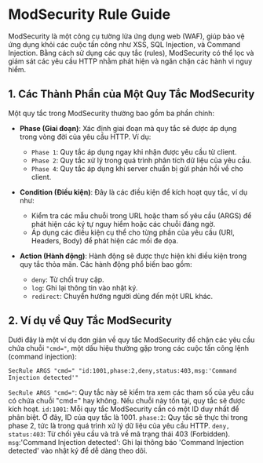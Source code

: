 # ModSecurity Rule Guide

ModSecurity là một công cụ tường lửa ứng dụng web (WAF), giúp bảo vệ ứng dụng khỏi các cuộc tấn công như XSS, SQL Injection, và Command Injection. Bằng cách sử dụng các quy tắc (rules), ModSecurity có thể lọc và giám sát các yêu cầu HTTP nhằm phát hiện và ngăn chặn các hành vi nguy hiểm.

## 1. Các Thành Phần của Một Quy Tắc ModSecurity

Một quy tắc trong ModSecurity thường bao gồm ba phần chính:

- **Phase (Giai đoạn)**: Xác định giai đoạn mà quy tắc sẽ được áp dụng trong vòng đời của yêu cầu HTTP. Ví dụ:
  - `Phase 1`: Quy tắc áp dụng ngay khi nhận được yêu cầu từ client.
  - `Phase 2`: Quy tắc xử lý trong quá trình phân tích dữ liệu của yêu cầu.
  - `Phase 4`: Quy tắc áp dụng khi server chuẩn bị gửi phản hồi về cho client.

- **Condition (Điều kiện)**: Đây là các điều kiện để kích hoạt quy tắc, ví dụ như:
  - Kiểm tra các mẫu chuỗi trong URL hoặc tham số yêu cầu (ARGS) để phát hiện các ký tự nguy hiểm hoặc các chuỗi đáng ngờ.
  - Áp dụng các điều kiện cụ thể cho từng phần của yêu cầu (URI, Headers, Body) để phát hiện các mối đe dọa.

- **Action (Hành động)**: Hành động sẽ được thực hiện khi điều kiện trong quy tắc thỏa mãn. Các hành động phổ biến bao gồm:
  - `deny`: Từ chối truy cập.
  - `log`: Ghi lại thông tin vào nhật ký.
  - `redirect`: Chuyển hướng người dùng đến một URL khác.

## 2. Ví dụ về Quy Tắc ModSecurity

Dưới đây là một ví dụ đơn giản về quy tắc ModSecurity để chặn các yêu cầu chứa chuỗi `"cmd="`, một dấu hiệu thường gặp trong các cuộc tấn công lệnh (command injection):

```plaintext
SecRule ARGS "cmd=" "id:1001,phase:2,deny,status:403,msg:'Command Injection detected'"
```
`SecRule ARGS "cmd="`: Quy tắc này sẽ kiểm tra xem các tham số của yêu cầu có chứa chuỗi "cmd=" hay không. Nếu chuỗi này tồn tại, quy tắc sẽ được kích hoạt.
`id:1001`: Mỗi quy tắc ModSecurity cần có một ID duy nhất để phân biệt. Ở đây, ID của quy tắc là 1001.
`phase:2`: Quy tắc sẽ thực thi trong phase 2, tức là trong quá trình xử lý dữ liệu của yêu cầu HTTP.
`deny, status:403`: Từ chối yêu cầu và trả về mã trạng thái 403 (Forbidden).
`msg`:'Command Injection detected': Ghi lại thông báo 'Command Injection detected' vào nhật ký để dễ dàng theo dõi.

